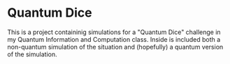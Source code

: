 # Quantum Dice 

This is a project containinig simulations for a "Quantum Dice" challenge in my Quantum Information and Computation class. Inside is included both a non-quantum simulation of the situation and (hopefully) a quantum version of the simulation.